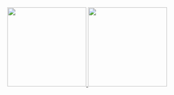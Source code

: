  ## 
 <div>
 <a href="https://github.com/rafaballerini">
  <img height="180em" src="https://github-readme-stats.vercel.app/api?username=rafaelchagas9&show_icons=true&theme=radical&include_all_commits=true&count_private=true"/>
  <img height="180em" src="https://github-readme-stats.vercel.app/api/top-langs/?username=rafaelchagas9&layout=compact&langs_count=7&theme=radical"/>
</div>

